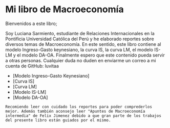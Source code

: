 # Mi libro de Macroeconomía

Bienvenidos a este libro;

Soy Luciana Sarmiento, estudiante de Relaciones Internacionales en la Pontificia Universidad Católica del Perú y he elaborado reportes sobre diversos temas de Macroeconomía. En este sentido, este libro contiene al modelo Ingreso-Gasto keynesiano, la curva IS, la curva LM, el modelo IS-LM y el modelo DA-OA. 
Finalmente espero que este contenido pueda servir a otras personas.
Cualquier duda no duden en enviarme un correo a mi cuenta de GitHub: luvitaa

- [Modelo Ingreso-Gasto Keynesiano]
- [Curva IS]
- [Curva LM]
- [Modelo IS-LM]
- [Modelo DA-OA]


```{tip}
Recomiendo leer con cuidado los reportes para poder comprederlos mejor. Además también aconsejo leer "Apuntes de Macroeconomía intermedia" de Felix Jimenez debido a que gran parte de los trabajos del presente libro están guiados por el mismo.
```

